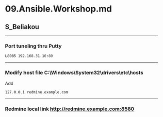 # 09.Ansible.Workshop.md

## S_Beliakou

---

### Port tuneling thru Putty

`L8085 192.168.31.10:80`

---

### Modify host file C:\Windows\System32\drivers\etc\hosts

Add

`127.0.0.1 redmine.example.com`

---

### Redmine local link http://redmine.example.com:8580


